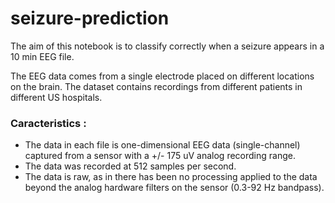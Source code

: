 # seizure-prediction

The aim of this notebook is to classify correctly when a seizure appears in a 10 min EEG file. 

The EEG data comes from a single electrode placed on different locations on the brain.
The dataset contains recordings from different patients in different US hospitals.

### Caracteristics : 

- The data in each file is one-dimensional EEG data (single-channel) captured from a sensor with a +/- 175 uV analog recording range.
- The data was recorded at 512 samples per second.
- The data is raw, as in there has been no processing applied to the data beyond the analog hardware filters on the sensor (0.3-92 Hz bandpass).

